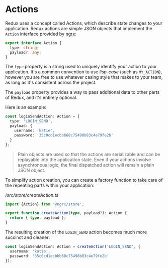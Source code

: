 # Actions

Redux uses a concept called Actions, which describe state changes to your 
application. Redux actions are simple JSON objects that implement the `Action` 
interface provided by [ngrx](https://github.com/ngrx):

```typescript
export interface Action {
  type: string;
  payload?: any;
}
```

The `type` property is a string used to uniquely identify your action to your 
application. It's a common convention to use *lisp-case* (such as `MY_ACTION`),
however you are free to use whatever casing style that makes to your team, as 
long as it's consistent across the project.

The `payload` property provides a way to pass additional data to other parts of 
Redux, and it's entirely optional.

Here is an example:

```typescript
const loginSendAction: Action = {
  type: 'LOGIN_SEND',
  payload: {
    username: 'katie',
    password: '35c0cd1ecbbb68c75498b83c4e79fe2b'
  }
};
```

> Plain objects are used so that the actions are serializable and can be 
replayable into the application state. Even if your actions involve asynchronous 
logic, the final dispatched action will remain a plain JSON object.

To simplify action creation, you can create a factory function to take care of
the repeating parts within your application:

_/src/store/createAction.ts_
```typescript
import {Action} from '@ngrx/store';

export function createAction(type, payload?): Action {
  return { type, payload };
}
```

The resulting creation of the `LOGIN_SEND` action becomes much more succinct and 
cleaner:

```typescript
const loginSendAction: Action = createAction('LOGIN_SEND', {
  username: 'katie',
  password: '35c0cd1ecbbb68c75498b83c4e79fe2b'
});
```